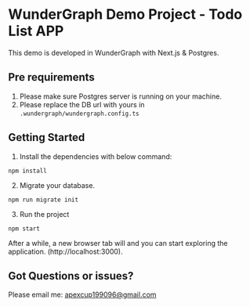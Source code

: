 # WunderGraph Demo Project - Todo List APP

This demo is developed in WunderGraph with Next.js & Postgres.

## Pre requirements
1. Please make sure Postgres server is running on your machine.
2. Please replace the DB url with yours in `.wundergraph/wundergraph.config.ts`

## Getting Started

1. Install the dependencies with below command:

```shell
npm install
```

2. Migrate your database.

```shell
npm run migrate init
```

3. Run the project

```shell
npm start
```

After a while, a new browser tab will and you can start exploring the application. (http://localhost:3000).

## Got Questions or issues?

Please email me: apexcup199096@gmail.com

